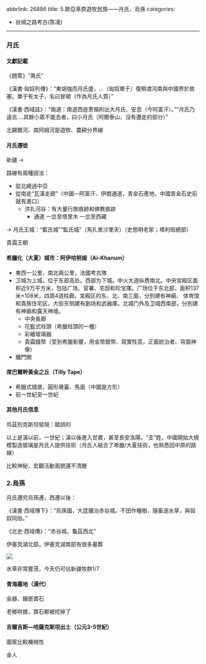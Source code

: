 abbrlink: 26886
title: 5.歐亞草原遊牧民族——月氏、烏孫
categories:
  - 丝绸之路考古(陈凌)
---
### 月氏

#### 文獻記載

《趙策》“禺氏”

《漢書·匈奴列傳》：“東胡強而月氏盛，…（匈奴單于）復稍渡河南與中國界於故塞。單于有太子，名曰冒頓（作為月氏人質）”

《漢書·西域誌》：“兩道：南道西逾蔥嶺則出大月氏、安息（今阿富汗）。”“月氏乃遠去….其餘小眾不能去者，曰小月氏（阿爾泰山，沒有遷走的部分）”

北錫爾河、南阿姆河是遊牧、農耕分界線

#### 月氏遷徙

新疆 →

路線有兩種說法：

- 從北繞過中亞
- 從南走“瓦漢走廊”（中國—阿富汗、伊朗通道，青金石產地，中國青金石史前就有進口）
	- 洪扎河谷：有大量行旅痕跡和佛教痕跡
		- 通道 一岔至塔里木 一岔至西藏

→ 月氏王城：“藍氏城”“監氏城”（馬扎里沙里夫）（史思明老家；塔利班總部）

貴霜王朝

#### 希臘化（大夏）城市：阿伊哈努姆（Ai-Khanum）

- 東西一公里、南北兩公里，法國考古隊
- 卫城为上城，位于东部高处。西部为下城。中火大道纵费南北。中央宮殿区面积近9万平方米，包括广场、官署、宅邸和珍宝庫。广场位于东北部，面积137米×108米，四周4道柱廊。宮殿区的东、北、南三面，分別建有神廟、 体育馆和貴族住宅区。大街东侧建有劇场和武器庫。北城门外及卫城西南部，分別建有神廟和露天神壇。
	- 中央長廊
	- 花籃式柱頭（希臘柱頭的一種）
	- 彩繪玻璃器
	- 貴霜錢幣（受到希臘影響，用金幣銀幣、寫實性高，正面統治者、背面神像）
- 鐵門關

#### 席巴爾幹黃金之丘（Tilly Tape）

- 希臘式城堡，圓形墩臺、馬面（中國是方形）
- 前一世紀至一世紀

#### 其他月氏信息

烏茲別克斯坦發現：錯誤的

以上是漢以前，一世紀；漢以後進入甘肅，甚至長安洛陽，“支”姓，中國開始大規模製造玻璃是月氏人提供技術（月氏人結合了希臘/大夏技術，也熟悉回中原的路線）

比較神秘，宏觀活動面貌還不清醒

### 2.烏孫

月氏遷完烏孫遷，西遷以後：

《漢書·西域傳下》：“烏孫國，大昆彌治赤谷城。不田作種樹，隨畜逐水草，與匈奴同俗。”

《北史·西域傳》：“赤谷城，龜茲西北”

伊塞克湖北部，伊塞克湖南部有很多墓葬

![](IMG_6760.jpeg)

水草非常豐茂，今天仍可佔新疆牧群1/7

#### 青海墓地（漢代）

金器、鑲嵌寶石

老鄉哄搶，寶石都被挖掉了

#### 吉爾吉斯—哈薩克斯坦出土（公元3-5世紀）

圖案比較機械性

金人